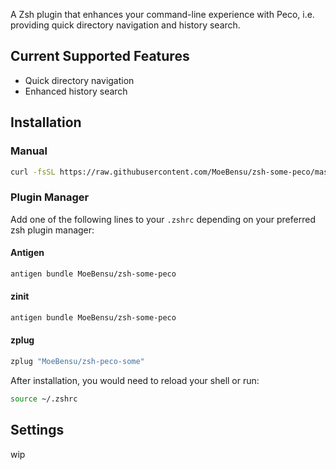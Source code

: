 A Zsh plugin that enhances your command-line experience with Peco, i.e. providing quick directory navigation and history search.

## Current Supported Features

- Quick directory navigation
- Enhanced history search

## Installation

### Manual
```bash
curl -fsSL https://raw.githubusercontent.com/MoeBensu/zsh-some-peco/master/install.sh | sh
```

### Plugin Manager
Add one of the following lines to your `.zshrc` depending on your preferred zsh plugin manager:

#### Antigen

```zsh
antigen bundle MoeBensu/zsh-some-peco
```

#### zinit
```zsh
antigen bundle MoeBensu/zsh-some-peco
```

#### zplug
```zsh
zplug "MoeBensu/zsh-peco-some"
```

After installation, you would need to reload your shell or run:
```zsh
source ~/.zshrc
```

## Settings
wip